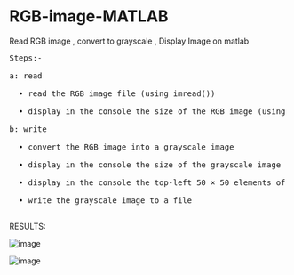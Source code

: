 # RGB-image-MATLAB
Read RGB image , convert to grayscale , Display Image on matlab
<pre>
Steps:-

a: read

  • read the RGB image file (using imread())

  • display in the console the size of the RGB image (using size())

b: write

  • convert the RGB image into a grayscale image

  • display in the console the size of the grayscale image

  • display in the console the top-left 50 × 50 elements of the grayscale image

  • write the grayscale image to a file

</pre>

RESULTS:

![image](https://user-images.githubusercontent.com/92868130/191100491-f5a5346a-b155-41d4-8f3d-8e71882081d0.png)


![image](https://user-images.githubusercontent.com/92868130/191100633-4137312d-fb74-4aec-9bd7-b956758e53f2.png)



